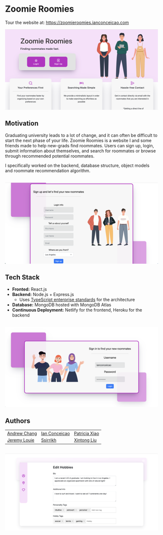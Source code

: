 # Zoomie Roomies

Tour the website at: https://zoomieroomies.ianconceicao.com

<p align="center">
<a href="https://zoomieroomies.ianconceicao.com/">
<img src="resources/home-screen.png">
</a>

</p>

## Motivation

Graduating university leads to a lot of change, and it can often be difficult to start the next phase of your life. Zoomie Roomies is a website I and some friends made to help new-grads find roommates. Users can sign up, login, submit information about themselves, and search for roommates or browse through recommended potential roommates.

I specifically worked on the backend, database structure, object models and roommate recommendation algorithm.

<p align="center">

<br>
<a href="https://zoomieroomies.netlify.app/">
<img src="resources/sign-up.png">
</a>
</p>

## Tech Stack

- **Fronted:** React.js
- **Backend:** Node.js + Express.js
  - Uses [TypeScript enterprise standards](https://medium.com/slalom-build/typescript-node-js-enterprise-patterns-630df2c06c35) for the architecture
- **Database:** MongoDB hosted with MongoDB Atlas
- **Continuous Deployment:** Netlify for the frontend, Heroku for the backend

<p align="center" border="none">

<br>
<a href="https://zoomieroomies.netlify.app/">
<img src="resources/login.png">
</a>
</p>

## Authors

<div align="center">
<table border="0px">
 <tr>
 <td><a href="https://github.com/archang19">Andrew Chang</a></td>
 <td><a href="https://github.com/IanConceicao">Ian Conceicao</a></td>
 <td><a href="https://github.com/PatriciaXiao">Patricia Xiao</a></td>
 </tr>
 <tr>
 <td><a href="https://github.com/jsethlui">Jeremy Louie</a></td>
 <td><a href="https://github.com/Ssirrikh">
Ssirrikh</a></td>
<td><a href="https://github.com/SZnCu99">Xintong Liu</a></td>
    
 </tr>
 </table>
 </div>

<p align="center" border="none">

<br>
<a href="https://zoomieroomies.netlify.app/">
<img src="resources/personalize.png">
</a>
</p>
